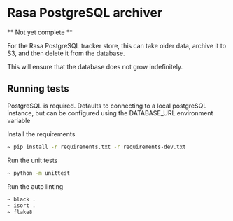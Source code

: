 # Rasa PostgreSQL archiver

** Not yet complete **

For the Rasa PostgreSQL tracker store, this can take older data, archive it to S3, and then delete it from the database.

This will ensure that the database does not grow indefinitely.


## Running tests
PostgreSQL is required. Defaults to connecting to a local postgreSQL instance, but
can be configured using the DATABASE_URL environment variable

Install the requirements

```bash
~ pip install -r requirements.txt -r requirements-dev.txt
```

Run the unit tests
```bash
~ python -m unittest
```

Run the auto linting
```bash
~ black .
~ isort .
~ flake8
```
